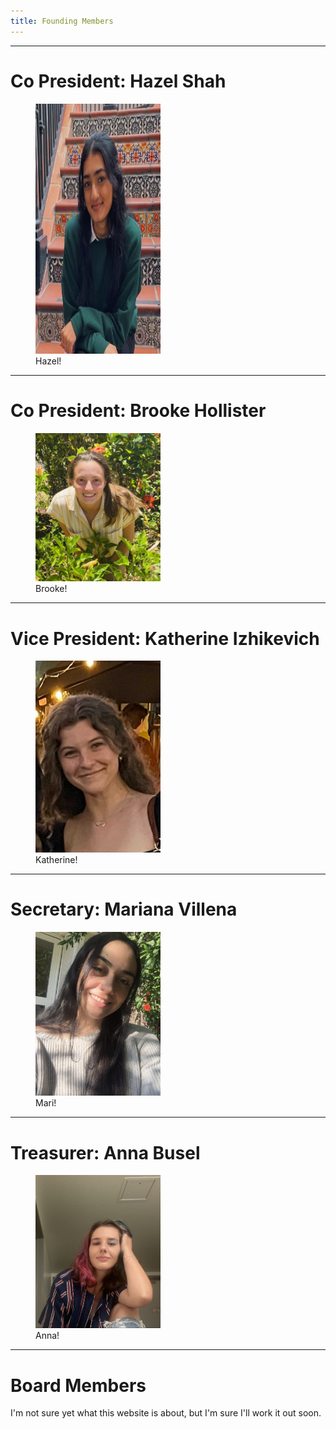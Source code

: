 ```yaml
---
title: Founding Members
---
```


***
# Co President: Hazel Shah
<figure>
  <img src="/assets/foundingMembers/hazel.jpg" alt="drawing" width="200" height="400"/>
  <figcaption>Hazel!</figcaption>
</figure>

***
# Co President: Brooke Hollister
<figure>
  <img src="/assets/foundingMembers/brooke.jpg" alt="drawing" width="200"/>
  <figcaption>Brooke!</figcaption>
</figure>

***
# Vice President: Katherine Izhikevich
<figure>
  <img src="/assets/foundingMembers/katherine.jpg" alt="drawing" width="200"/>
  <figcaption>Katherine!</figcaption>
</figure>

***
# Secretary: Mariana Villena
<figure>
  <img src="/assets/foundingMembers/mari.jpg" alt="drawing" width="200"/>
  <figcaption>Mari!</figcaption>
</figure>

***
# Treasurer: Anna Busel
<figure>
  <img src="/assets/foundingMembers/anna.jpg" alt="drawing" width="200"/>
  <figcaption>Anna!</figcaption>
</figure>


---

# Board Members


I'm not sure yet what this website is about, but I'm sure I'll work it out soon.
